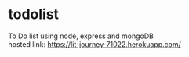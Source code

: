 # todolist
To Do list using node, express and mongoDB<br>
hosted link: 
https://lit-journey-71022.herokuapp.com/
